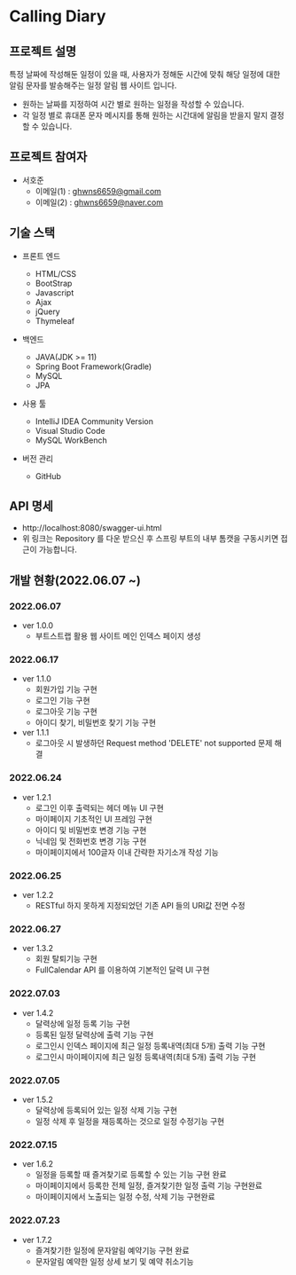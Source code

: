 # Calling Diary

## 프로젝트 설명
특정 날짜에 작성해둔 일정이 있을 때, 사용자가 정해둔 시간에 맞춰 해당 일정에 대한 알림 문자를 발송해주는 일정 알림 웹 사이트 입니다.
- 원하는 날짜를 지정하여 시간 별로 원하는 일정을 작성할 수 있습니다.
- 각 일정 별로 휴대폰 문자 메시지를 통해 원하는 시간대에 알림을 받을지 말지 결정할 수 있습니다.

## 프로젝트 참여자
- 서호준
  - 이메일(1) : ghwns6659@gmail.com
  - 이메일(2) : ghwns6659@naver.com

## 기술 스택
- 프론트 엔드
  - HTML/CSS
  - BootStrap
  - Javascript
  - Ajax
  - jQuery
  - Thymeleaf

- 백엔드
  - JAVA(JDK >= 11)
  - Spring Boot Framework(Gradle)
  - MySQL
  - JPA

- 사용 툴
  - IntelliJ IDEA Community Version
  - Visual Studio Code
  - MySQL WorkBench

- 버전 관리
  - GitHub
 
## API 명세
- http://localhost:8080/swagger-ui.html
- 위 링크는 Repository 를 다운 받으신 후 스프링 부트의 내부 톰캣을 구동시키면 접근이 가능합니다.

## 개발 현황(2022.06.07 ~)
### 2022.06.07
- ver 1.0.0
    - 부트스트랩 활용 웹 사이트 메인 인덱스 페이지 생성
### 2022.06.17
- ver 1.1.0
    - 회원가입 기능 구현
    - 로그인 기능 구현
    - 로그아웃 기능 구현
    - 아이디 찾기, 비밀번호 찾기 기능 구현
- ver 1.1.1
    - 로그아웃 시 발생하던 Request method 'DELETE' not supported 문제 해결
### 2022.06.24
- ver 1.2.1
    - 로그인 이후 출력되는 헤더 메뉴 UI 구현
    - 마이페이지 기초적인 UI 프레임 구현
    - 아이디 및 비밀번호 변경 기능 구현
    - 닉네임 및 전화번호 변경 기능 구현
    - 마이페이지에서 100글자 이내 간략한 자기소개 작성 기능
### 2022.06.25
- ver 1.2.2
    - RESTful 하지 못하게 지정되었던 기존 API 들의 URI값 전면 수정
### 2022.06.27
- ver 1.3.2
    - 회원 탈퇴기능 구현
    - FullCalendar API 를 이용하여 기본적인 달력 UI 구현 
### 2022.07.03
- ver 1.4.2
    - 달력상에 일정 등록 기능 구현
    - 등록된 일정 달력상에 출력 기능 구현
    - 로그인시 인덱스 페이지에 최근 일정 등록내역(최대 5개) 출력 기능 구현
    - 로그인시 마이페이지에 최근 일정 등록내역(최대 5개) 출력 기능 구현
### 2022.07.05
- ver 1.5.2
    - 달력상에 등록되어 있는 일정 삭제 기능 구현
    - 일정 삭제 후 일정을 재등록하는 것으로 일정 수정기능 구현
### 2022.07.15
- ver 1.6.2
    - 일정을 등록할 때 즐겨찾기로 등록할 수 있는 기능 구현 완료
    - 마이페이지에서 등록한 전체 일정, 즐겨찾기한 일정 출력 기능 구현완료
    - 마이페이지에서 노출되는 일정 수정, 삭제 기능 구현완료
### 2022.07.23
- ver 1.7.2
    - 즐겨찾기한 일정에 문자알림 예약기능 구현 완료
    - 문자알림 예약한 일정 상세 보기 및 예약 취소기능 
